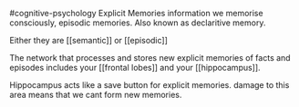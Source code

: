 #cognitive-psychology 
Explicit Memories information we memorise consciously, episodic memories. Also known as declaritive memory.

Either they are [[semantic]] or [[episodic]]

The network that processes and stores new explicit memories of facts and episodes includes your [[frontal lobes]] and your [[hippocampus]].

Hippocampus acts like a save button for explicit memories. damage to this area means that we cant form new memories.